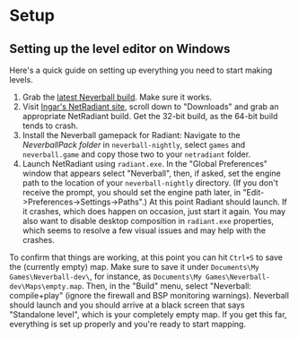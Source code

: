 # Setup

## Setting up the level editor on Windows

Here's a quick guide on setting up everything you need to start making levels.

1. Grab the [latest Neverball build][nightly]. Make sure it works.
2. Visit [Ingar's NetRadiant site][radiant], scroll down to "Downloads" and grab an appropriate NetRadiant build. Get the 32-bit build, as the 64-bit build tends to crash.
3. Install the Neverball gamepack for Radiant: Navigate to the *NeverballPack folder* in `neverball-nightly`, select `games` and `neverball.game` and copy those two to your `netradiant` folder.
4. Launch NetRadiant using `radiant.exe`. In the "Global Preferences" window that appears select "Neverball", then, if asked, set the engine path to the location of your `neverball-nightly` directory. (If you don't receive the prompt, you should set the engine path later, in "Edit->Preferences->Settings->Paths".) At this point Radiant should launch. If it crashes, which does happen on occasion, just start it again. You may also want to disable desktop composition in `radiant.exe` properties, which seems to resolve a few visual issues and may help with the crashes.

To confirm that things are working, at this point you can hit `Ctrl+S` to save the (currently empty) map. Make sure to save it under `Documents\My Games\Neverball-dev\`, for instance, as `Documents\My Games\Neverball-dev\Maps\empty.map`. Then, in the "Build" menu, select "Neverball: compile+play" (ignore the firewall and BSP monitoring warnings). Neverball should launch and you should arrive at a black screen that says "Standalone level", which is your completely empty map. If you get this far, everything is set up properly and you're ready to start mapping.

[nightly]: http://neverball.org/neverball-nightly.zip
[radiant]: http://ingar.satgnu.net/gtkradiant/

